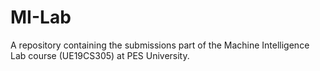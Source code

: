 # MI-Lab
A repository containing the submissions part of the Machine Intelligence Lab course (UE19CS305) at PES University.
